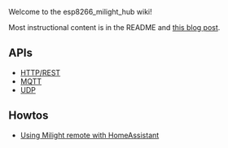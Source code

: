 Welcome to the esp8266_milight_hub wiki!

Most instructional content is in the README and [this blog post](http://blog.christophermullins.com/2017/02/11/milight-wifi-gateway-emulator-on-an-esp8266).

## APIs

* [HTTP/REST](https://github.com/sidoh/esp8266_milight_hub#rest-endpoints)
* [MQTT](https://github.com/sidoh/esp8266_milight_hub#mqtt)
* [UDP](https://github.com/sidoh/esp8266_milight_hub#udp-gateways)

## Howtos

* [Using Milight remote with HomeAssistant](https://github.com/sidoh/esp8266_milight_hub/wiki/Using-Milight-Remote-with-HomeAssistant)